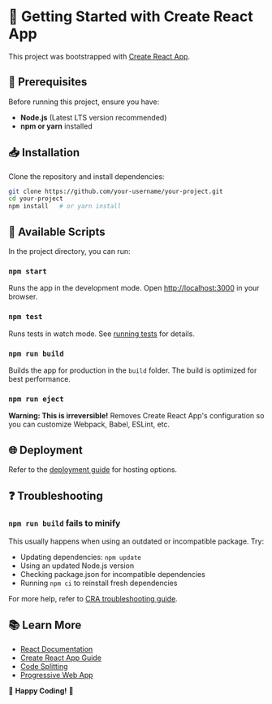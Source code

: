 # 🚀 Getting Started with Create React App

This project was bootstrapped with [Create React App](https://github.com/facebook/create-react-app).

## 📌 Prerequisites
Before running this project, ensure you have:
- **Node.js** (Latest LTS version recommended)
- **npm or yarn** installed

## 📥 Installation
Clone the repository and install dependencies:
```bash
git clone https://github.com/your-username/your-project.git
cd your-project
npm install   # or yarn install
```

## 🚀 Available Scripts

In the project directory, you can run:

### `npm start`
Runs the app in the development mode. Open [http://localhost:3000](http://localhost:3000) in your browser.

### `npm test`
Runs tests in watch mode. See [running tests](https://facebook.github.io/create-react-app/docs/running-tests) for details.

### `npm run build`
Builds the app for production in the `build` folder. The build is optimized for best performance.

### `npm run eject`
**Warning: This is irreversible!**
Removes Create React App's configuration so you can customize Webpack, Babel, ESLint, etc.

## 🌐 Deployment
Refer to the [deployment guide](https://facebook.github.io/create-react-app/docs/deployment) for hosting options.

## ❓ Troubleshooting

### `npm run build` fails to minify
This usually happens when using an outdated or incompatible package. Try:
- Updating dependencies: `npm update`
- Using an updated Node.js version
- Checking package.json for incompatible dependencies
- Running `npm ci` to reinstall fresh dependencies

For more help, refer to [CRA troubleshooting guide](https://facebook.github.io/create-react-app/docs/troubleshooting).

## 📚 Learn More
- [React Documentation](https://reactjs.org/)
- [Create React App Guide](https://facebook.github.io/create-react-app/docs/getting-started)
- [Code Splitting](https://facebook.github.io/create-react-app/docs/code-splitting)
- [Progressive Web App](https://facebook.github.io/create-react-app/docs/making-a-progressive-web-app)

🚀 **Happy Coding!** 🎉

